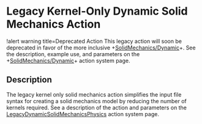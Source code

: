 # Legacy Kernel-Only Dynamic Solid Mechanics Action

!alert warning title=Deprecated Action
This legacy action will soon be deprecated in favor of the more inclusive
+[SolidMechanics/Dynamic](/Physics/SolidMechanics/Dynamic/index.md)+.
See the description, example use, and parameters on the
+[SolidMechanics/Dynamic](/Physics/SolidMechanics/Dynamic/index.md)+ action system page.

## Description

The legacy kernel only solid mechanics action simplifies the input file syntax
for creating a solid mechanics model by reducing the number of kernels
required. See a description of the action and parameters on the
[LegacyDynamicSolidMechanicsPhysics](/Kernels/DynamicSolidMechanics/index.md)
action system page.
